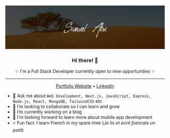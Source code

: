 ![profile header image](https://github.com/abu-git/abu-git/blob/main/readme_image.jpg)

<!-- ### Hi there 👋 -->

<!--
**abu-git/abu-git** is a ✨ _special_ ✨ repository because its `README.md` (this file) appears on your GitHub profile.

Here are some ideas to get you started:

- 🔭 I’m currently working on ...
- 🌱 I’m currently learning ...
- 👯 I’m looking to collaborate on ...
- 🤔 I’m looking for help with ...
- 💬 Ask me about ...
- 📫 How to reach me: ...
- 😄 Pronouns: ...
- ⚡ Fun fact: ...
-->

<h3 align="center">Hi there! 👋</h3>
<p align="center">✨ I'm a Full Stack Developer currently open to new opportunities ✨</p>

---
<p align="center">
    <a href="https://sam-cv.vercel.app/">Portfolio Website</a> •
    <a href="https://www.linkedin.com/in/abu-samuel/">LinkedIn</a>
</p>


- 💬 Ask me about `Web Development, Next.js, JavaScript, Express, Node.js, React, MongoDB, TailwindCSS` etc
- 👯 I’m looking to collaborate so I can learn and grow
- 🔭 I’m currently working on a blog
- 🌱 I'm looking forward to learn more about mobile app development
- :zap: Fun fact: I learn French in my spare time (*Je lis et ecrit francais un petit*)
